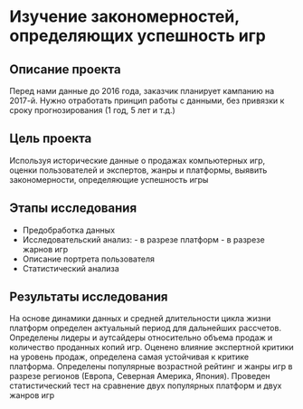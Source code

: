 # Изучение закономерностей, определяющих успешность игр

## Описание проекта
Перед нами данные до 2016 года, заказчик планирует кампанию на 2017-й. Нужно отработать принцип работы с данными, без привязки к сроку прогнозирования (1 год, 5 лет и т.д.)

## Цель проекта
Используя исторические данные о продажах компьютерных игр, оценки пользователей и экспертов, жанры и платформы, выявить закономерности, определяющие успешность игры 

## Этапы исследования
- Предобработка данных
- Исследовательский анализ:
      - в разрезе платформ
      - в разрезе жарнов игр
- Описание портрета пользователя
- Статистический анализа

## Результаты исследования
На основе динамики данных и средней длительности цикла жизни платформ определен актуальный период для дальнейших рассчетов.
Определены лидеры и аутсайдеры относительно объема продаж и количество проданных копий игр.
Оценено влияние экспертной критики на уровень продаж, определена самая устойчивая к критике платформа.
Определены популярные возрастной рейтинг и жанры игр в разрезе регионов (Европа, Северная Америка, Япония).
Проведен статистический тест на сравнение двух популярных платформ и двух жанров игр
